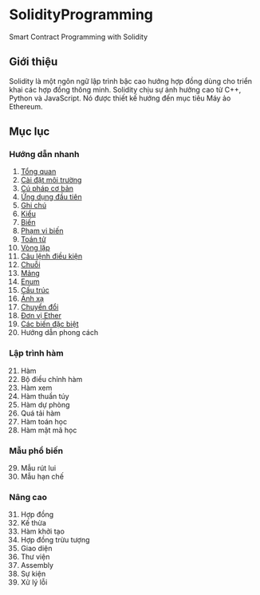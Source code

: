 # SolidityProgramming

 Smart Contract Programming with Solidity

## Giới thiệu

Solidity là một ngôn ngữ lập trình bậc cao hướng hợp đồng dùng cho triển khai các hợp đồng thông minh. Solidity chịu sự ảnh hưởng cao từ C++, Python và JavaScript. Nó được thiết kế hướng đến mục tiêu Máy ảo Ethereum.

## Mục lục

### Hướng dẫn nhanh

1. [Tổng quan](1_Overview.md)
2. [Cài đặt môi trường](2_EnvironmentSetup.md)
3. [Cú pháp cơ bản](3_BasicSyntax.md)
4. [Ứng dụng đầu tiên](4_FirstApplication.md)
5. [Ghi chú](5_Comments.md)
6. [Kiểu](6_Types.md)
7. [Biến](7_Variables.md)
8. [Phạm vi biến](8_VariableScope.md)
9. [Toán tử](9_Operators.md)
10. [Vòng lặp](10_Loops.md)
11. [Câu lệnh điều kiện](11_DecisionMaking.md)
12. [Chuỗi](12_Strings.md)
13. [Mảng](13_Arrays.md)
14. [Enum](14_Enums.md)
15. [Cấu trúc](15_Structs.md)
16. [Ánh xạ](16_Mappings.md)
17. [Chuyển đổi](17_Conversions.md)
18. [Đơn vị Ether](18_EtherUnits.md)
19. [Các biến đặc biệt](19_SpecialVariables.md)
20. Hướng dẫn phong cách

### Lập trình hàm

21. Hàm
22. Bộ điều chỉnh hàm
23. Hàm xem
24. Hàm thuần túy
25. Hàm dự phòng
26. Quá tải hàm
27. Hàm toán học
28. Hàm mật mã học

### Mẫu phổ biến

29. Mẫu rút lui
30. Mẫu hạn chế

### Nâng cao

31. Hợp đồng
32. Kế thừa
33. Hàm khởi tạo
34. Hợp đồng trừu tượng
35. Giao diện
36. Thư viện
37. Assembly
38. Sự kiện
39. Xử lý lỗi